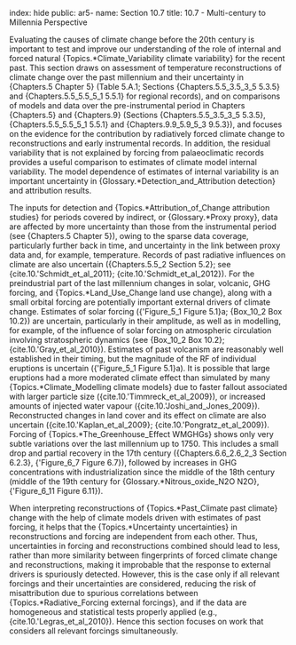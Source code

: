 index: hide
public: ar5-
name: Section 10.7
title: 10.7 - Multi-century to Millennia Perspective

Evaluating the causes of climate change before the 20th century is important to test and improve our understanding of the role of internal and forced natural {Topics.*Climate_Variability climate variability} for the recent past. This section draws on assessment of temperature reconstructions of climate change over the past millennium and their uncertainty in {Chapters.5 Chapter 5} (Table 5.A.1; Sections {Chapters.5.5_3.5_3_5 5.3.5} and {Chapters.5.5_5.5_5_1 5.5.1} for regional records), and on comparisons of models and data over the pre-instrumental period in Chapters {Chapters.5} and {Chapters.9} (Sections {Chapters.5.5_3.5_3_5 5.3.5}, {Chapters.5.5_5.5_5_1 5.5.1} and {Chapters.9.9_5.9_5_3 9.5.3}), and focuses on the evidence for the contribution by radiatively forced climate change to reconstructions and early instrumental records. In addition, the residual variability that is not explained by forcing from palaeoclimatic records provides a useful comparison to estimates of climate model internal variability. The model dependence of estimates of internal variability is an important uncertainty in {Glossary.*Detection_and_Attribution detection} and attribution results.

The inputs for detection and {Topics.*Attribution_of_Change attribution studies} for periods covered by indirect, or {Glossary.*Proxy proxy}, data are affected by more uncertainty than those from the instrumental period (see {Chapters.5 Chapter 5}), owing to the sparse data coverage, particularly further back in time, and uncertainty in the link between proxy data and, for example, temperature. Records of past radiative influences on climate are also uncertain ({Chapters.5.5_2 Section 5.2}; see {cite.10.'Schmidt_et_al_2011}; {cite.10.'Schmidt_et_al_2012}). For the preindustrial part of the last millennium changes in solar, volcanic, GHG forcing, and {Topics.*Land_Use_Change land use change}, along with a small orbital forcing are potentially important external drivers of climate change. Estimates of solar forcing ({'Figure_5_1 Figure 5.1}a; {Box_10_2 Box 10.2}) are uncertain, particularly in their amplitude, as well as in modelling, for example, of the influence of solar forcing on atmospheric circulation involving stratospheric dynamics (see {Box_10_2 Box 10.2}; {cite.10.'Gray_et_al_2010}). Estimates of past volcanism are reasonably well established in their timing, but the magnitude of the RF of individual eruptions is uncertain ({'Figure_5_1 Figure 5.1}a). It is possible that large eruptions had a more moderated climate effect than simulated by many {Topics.*Climate_Modelling climate models} due to faster fallout associated with larger particle size ({cite.10.'Timmreck_et_al_2009}), or increased amounts of injected water vapour ({cite.10.'Joshi_and_Jones_2009}). Reconstructed changes in land cover and its effect on climate are also uncertain ({cite.10.'Kaplan_et_al_2009}; {cite.10.'Pongratz_et_al_2009}). Forcing of {Topics.*The_Greenhouse_Effect WMGHGs} shows only very subtle variations over the last millennium up to 1750. This includes a small drop and partial recovery in the 17th century ({Chapters.6.6_2.6_2_3 Section 6.2.3}, {'Figure_6_7 Figure 6.7}), followed by increases in GHG concentrations with industrialization since the middle of the 18th century (middle of the 19th century for {Glossary.*Nitrous_oxide_N2O N2O}, {'Figure_6_11 Figure 6.11}).

When interpreting reconstructions of {Topics.*Past_Climate past climate} change with the help of climate models driven with estimates of past forcing, it helps that the {Topics.*Uncertainty uncertainties} in reconstructions and forcing are independent from each other. Thus, uncertainties in forcing and reconstructions combined should lead to less, rather than more similarity between fingerprints of forced climate change and reconstructions, making it improbable that the response to external drivers is spuriously detected. However, this is the case only if all relevant forcings and their uncertainties are considered, reducing the risk of misattribution due to spurious correlations between {Topics.*Radiative_Forcing external forcings}, and if the data are homogeneous and statistical tests properly applied (e.g., {cite.10.'Legras_et_al_2010}). Hence this section focuses on work that considers all relevant forcings simultaneously.
